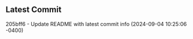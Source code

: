 
## Latest Commit
205bff6 - Update README with latest commit info (2024-09-04 10:25:06 -0400) <Yunxi-Zhou>
